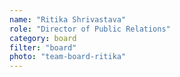 ```yaml
---
name: "Ritika Shrivastava"
role: "Director of Public Relations"
category: board
filter: "board"
photo: "team-board-ritika"
---
```

